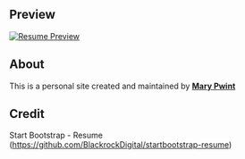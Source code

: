 ## Preview

[![Resume Preview](https://mpwint.github.io)](https://mpwint.github.io/)

## About

This is a personal site created and maintained by **[Mary Pwint](http://mpwint.github.io/)**

## Credit

Start Bootstrap - Resume (https://github.com/BlackrockDigital/startbootstrap-resume)
